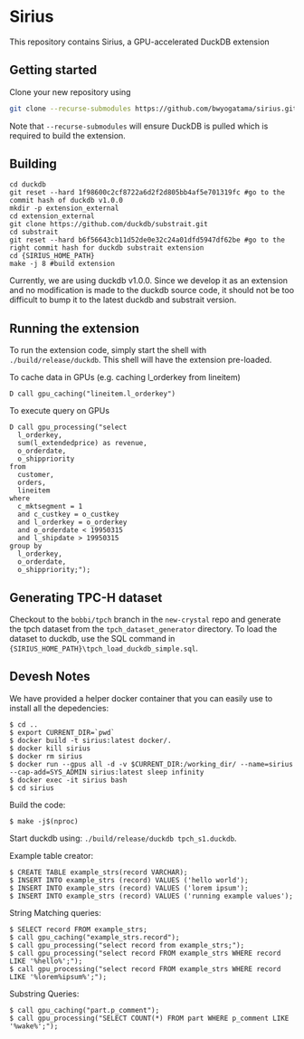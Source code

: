 # Sirius
This repository contains Sirius, a GPU-accelerated DuckDB extension

## Getting started
Clone your new repository using 
```sh
git clone --recurse-submodules https://github.com/bwyogatama/sirius.git
```
Note that `--recurse-submodules` will ensure DuckDB is pulled which is required to build the extension.

## Building
```
cd duckdb
git reset --hard 1f98600c2cf8722a6d2f2d805bb4af5e701319fc #go to the commit hash of duckdb v1.0.0
mkdir -p extension_external
cd extension_external
git clone https://github.com/duckdb/substrait.git
cd substrait 
git reset --hard b6f56643cb11d52de0e32c24a01dfd5947df62be #go to the right commit hash for duckdb substrait extension
cd {SIRIUS_HOME_PATH}
make -j 8 #build extension
```
Currently, we are using duckdb v1.0.0. Since we develop it as an extension and no modification is made to the duckdb source code, it should not be too difficult to bump it to the latest duckdb and substrait version.

## Running the extension
To run the extension code, simply start the shell with `./build/release/duckdb`. This shell will have the extension pre-loaded. 

To cache data in GPUs (e.g. caching l_orderkey from lineitem)
```
D call gpu_caching("lineitem.l_orderkey")
```

To execute query on GPUs
```
D call gpu_processing("select
  l_orderkey,
  sum(l_extendedprice) as revenue,
  o_orderdate,
  o_shippriority
from
  customer,
  orders,
  lineitem
where
  c_mktsegment = 1
  and c_custkey = o_custkey
  and l_orderkey = o_orderkey
  and o_orderdate < 19950315
  and l_shipdate > 19950315
group by
  l_orderkey,
  o_orderdate,
  o_shippriority;");
```

## Generating TPC-H dataset
Checkout to the `bobbi/tpch` branch in the `new-crystal` repo and generate the tpch dataset from the `tpch_dataset_generator` directory. To load the dataset to duckdb, use the SQL command in `{SIRIUS_HOME_PATH}\tpch_load_duckdb_simple.sql`.


## Devesh Notes
We have provided a helper docker container that you can easily use to install all the depedencies:
```
$ cd ..
$ export CURRENT_DIR=`pwd`
$ docker build -t sirius:latest docker/.
$ docker kill sirius
$ docker rm sirius
$ docker run --gpus all -d -v $CURRENT_DIR:/working_dir/ --name=sirius --cap-add=SYS_ADMIN sirius:latest sleep infinity
$ docker exec -it sirius bash
$ cd sirius
```

Build the code:
```
$ make -j$(nproc)
```

Start duckdb using: `./build/release/duckdb tpch_s1.duckdb`. 

Example table creator:
```
$ CREATE TABLE example_strs(record VARCHAR);
$ INSERT INTO example_strs (record) VALUES ('hello world');
$ INSERT INTO example_strs (record) VALUES ('lorem ipsum');
$ INSERT INTO example_strs (record) VALUES ('running example values');
```

String Matching queries:
```
$ SELECT record FROM example_strs;
$ call gpu_caching("example_strs.record");
$ call gpu_processing("select record from example_strs;");
$ call gpu_processing("select record FROM example_strs WHERE record LIKE '%hello%';");
$ call gpu_processing("select record FROM example_strs WHERE record LIKE '%lorem%ipsum%';");
```

Substring Queries:
```
$ call gpu_caching("part.p_comment");
$ call gpu_processing("SELECT COUNT(*) FROM part WHERE p_comment LIKE '%wake%';");
```